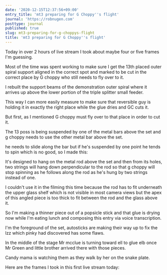 ```yaml
---
date: '2020-12-15T12:37:56+09:00'
entry_title: 'mt3 preparing for G Choppy''s flight'
journal: 'https://robnugen.com'
posttype: journal
published: true
slug: mt3-preparing-for-g-choppys-flight
title: 'mt3 preparing for G Choppy''s flight'
---
```


Today in over 2 hours of live stream I took about maybe four or five frames I'm guessing.

Most of the time was spent working to make sure I get the 13th placed outer spiral support aligned in the correct spot and marked to be cut in the correct place by G choppy who still needs to fly over to it.

I rebuilt the support beams of the demonstration outer spiral where it arrives up above the lower portion of the triple splitter small feeder.




This way I can more easily measure to make sure that reversible guy is holding it in exactly the right place while the glue dries and GC cuts it.

But first, as I mentioned G choppy must fly over to that place in order to cut it.

The 13 poss is being suspended by one of the metal bars above the set and g choppy needs to use the other metal bar above the set.

he needs to slide along the bar but if he's suspended by one point he tends to spin which is no good, so I made this:




It's designed to hang on the metal rod above the set and then from its holes, two strings will hang down perpendicular to the rod so that g choppy will stop spinning as he follows along the rod as he's hung by two strings instead of one.

I couldn't use it in the filming this time because the rod has to fit underneath the upper glass shelf which is not visible in most camera views but the apex of this angled piece is too thick to fit between the rod and the glass above it.

So I'm making a thinner piece out of a popsicle stick and that glue is drying now while I'm eating lunch and composing this entry via voice transcription.

I'm the foreground of the set, autosticks are making their way up to fix the lzz which pinky had discovered has some flaws.

In the middle of the stage Mr mcclue is turning toward ell to glue elb once Mr Green and little brother arrived there with those pieces.

Candy mama is watching them as they walk by her on the snake plate.

Here are the frames I took in this first live stream today:

